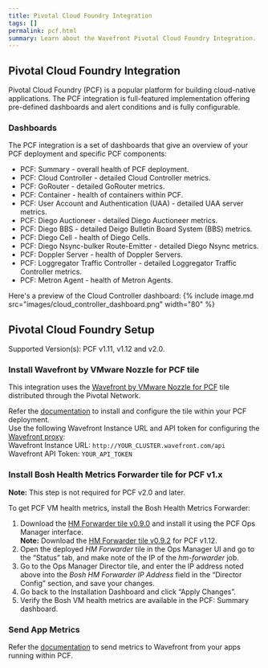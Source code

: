 ```yaml
---
title: Pivotal Cloud Foundry Integration
tags: []
permalink: pcf.html
summary: Learn about the Wavefront Pivotal Cloud Foundry Integration.
---
```

## Pivotal Cloud Foundry Integration

Pivotal Cloud Foundry (PCF) is a popular platform for building cloud-native applications. The PCF integration is full-featured implementation offering pre-defined dashboards and alert conditions and is fully configurable.

### Dashboards

The PCF integration is a set of dashboards that give an overview of your PCF deployment and specific PCF components:

- PCF: Summary - overall health of PCF deployment.
- PCF: Cloud Controller - detailed Cloud Controller metrics.
- PCF: GoRouter - detailed GoRouter metrics.
- PCF: Container - health of containers within PCF.
- PCF: User Account and Authentication (UAA) - detailed UAA server metrics.
- PCF: Diego Auctioneer - detailed Diego Auctioneer metrics.
- PCF: Diego BBS - detailed Deigo Bulletin Board System (BBS) metrics.
- PCF: Diego Cell - health of Diego Cells.
- PCF: Diego Nsync-bulker Route-Emitter - detailed Diego Nsync metrics.
- PCF: Doppler Server - health of Doppler Servers.
- PCF: Loggregator Traffic Controller - detailed Loggregator Traffic Controller metrics.
- PCF: Metron Agent - health of Metron Agents.

Here's a preview of the Cloud Controller dashboard:
{% include image.md src="images/cloud_controller_dashboard.png" width="80" %}

## Pivotal Cloud Foundry Setup



Supported Version(s): PCF v1.11, v1.12 and v2.0.

### Install Wavefront by VMware Nozzle for PCF tile

This integration uses the [Wavefront by VMware Nozzle for PCF](https://network.pivotal.io/products/wavefront-nozzle)
tile distributed through the Pivotal Network.

Refer the [documentation](http://docs.pivotal.io/partners/wavefront-nozzle/installing.html) to install and configure the tile within your PCF deployment.  
Use the following Wavefront Instance URL and API token for configuring the [Wavefront proxy](http://docs.pivotal.io/partners/wavefront-nozzle/installing.html#install):   
Wavefront Instance URL: `http://YOUR_CLUSTER.wavefront.com/api`  
Wavefront API Token: `YOUR_API_TOKEN`

### Install Bosh Health Metrics Forwarder tile for PCF v1.x

**Note:** This step is not required for PCF v2.0 and later.

To get PCF VM health metrics, install the Bosh Health Metrics Forwarder:

1. Download the [HM Forwarder tile v0.9.0](https://s3-us-west-2.amazonaws.com/wavefront-cdn/pcf/bosh-hm-forwarder-0.9.0.pivotal) and install it using the PCF Ops Manager interface.  
   **Note:** Download the [HM Forwarder tile v0.9.2](https://s3-us-west-2.amazonaws.com/wavefront-cdn/pcf/bosh-hm-forwarder-0.9.2.pivotal) for PCF v1.12.
2. Open the deployed *HM Forwarder* tile in the Ops Manager UI and go to the “Status” tab, and make note of the IP of the *hm-forwarder* job.
3. Go to the Ops Manager Director tile, and enter the IP address noted above into the *Bosh HM Forwarder IP Address* field in the “Director Config” section, and save your changes.
4. Go back to the Installation Dashboard and click “Apply Changes”.
5. Verify the Bosh VM health metrics are available in the PCF: Summary dashboard.

### Send App Metrics

Refer the [documentation](http://docs.pivotal.io/partners/wavefront-nozzle/installing.html#marketplace)
to send metrics to Wavefront from your apps running within PCF.
